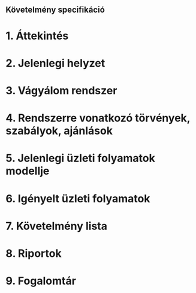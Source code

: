 ## Követelmény  specifikáció

# 1. Áttekintés


# 2. Jelenlegi helyzet


# 3. Vágyálom rendszer


# 4. Rendszerre vonatkozó törvények, szabályok, ajánlások


# 5. Jelenlegi üzleti folyamatok modellje


# 6. Igényelt üzleti folyamatok


# 7. Követelmény lista


# 8. Riportok


# 9. Fogalomtár

